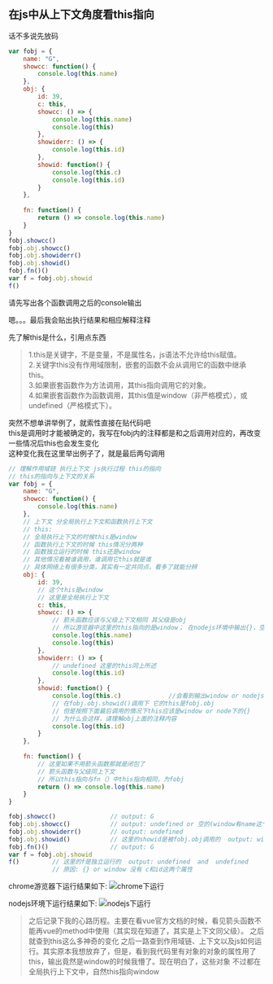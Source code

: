 ## 在js中从上下文角度看this指向

话不多说先放码
```js
var fobj = {
	name: "G",
	showcc: function() {
		console.log(this.name)
	},
	obj: {
		id: 39,
		c: this,				
		showcc: () => {
			console.log(this.name)
			console.log(this)
		},
		showiderr: () => {
			console.log(this.id)
		},
		showid: function() {
			console.log(this.c)				
			console.log(this.id)
		}
	},
	
	fn: function() {
		return () => console.log(this.name)
	}
}
fobj.showcc()
fobj.obj.showcc()
fobj.obj.showiderr()
fobj.obj.showid()			
fobj.fn()()			
var f = fobj.obj.showid
f()			
```
请先写出各个函数调用之后的console输出

嗯。。。最后我会贴出执行结果和相应解释注释

先了解this是什么，引用点东西
> 1.this是关键字，不是变量，不是属性名，js语法不允许给this赋值。  
2.关键字this没有作用域限制，嵌套的函数不会从调用它的函数中继承this。  
3.如果嵌套函数作为方法调用，其this指向调用它的对象。  
4.如果嵌套函数作为函数调用，其this值是window（非严格模式），或undefined（严格模式下）。  

突然不想单讲举例了，就索性直接在贴代码吧  
this是调用时才能被确定的，我写在fobj内的注释都是和之后调用对应的，再改变一些情况后this也会发生变化  
这种变化我在这里举出例子了，就是最后两句调用
```javascript
// 理解作用域链 执行上下文 js执行过程 this的指向
// this的指向与上下文的关系
var fobj = {
	name: "G",
	showcc: function() {
		console.log(this.name)
	},
	// 上下文 分全局执行上下文和函数执行上下文
	// this:
	// 全局执行上下文的时候this是window
	// 函数执行上下文的时候 this情况分两种
	// 函数独立运行的时候 this还是window
	// 其他情况看被谁调用，谁调用它this就是谁
	// 具体网络上有很多分类，其实有一定共同点，看多了就能分辨
	obj: {
		id: 39,
		// 这个this是window
		// 这里是全局执行上下文
		c: this,				
		showcc: () => {
			// 箭头函数应该与父级上下文相同 其父级是obj
			// 所以游览器中这里的this指向的是window； 在nodejs环境中输出{}，空对象
			console.log(this.name)
			console.log(this)
		},
		showiderr: () => {
			// undefined 这里的this同上所述
			console.log(this.id)
		},
		showid: function() {
			console.log(this.c)				//会看到输出window or nodejs环境下的{}
			// 在fobj.obj.showid()调用下 它的this是fobj.obj 
			// 但是按照下面最后调用的情况下this应该是window or node下的{} 
			// 为什么会这样，请理解obj上面的注释内容
			console.log(this.id)
		}
	},
	
	fn: function() {
		// 这里如果不用箭头函数那就是闭包了
		// 箭头函数与父级同上下文 
		// 所以this指向与fn（）中this指向相同，为fobj
		return () => console.log(this.name)
	}
}

fobj.showcc()				// output: G
fobj.obj.showcc()			// output: undefined or 空的(window有name这个属性但是是空的)  and   window or {}
fobj.obj.showiderr()		// output: undefined  
fobj.obj.showid()			// 这里的showid是被fobj.obj调用的  output: window or {}  and  39
fobj.fn()()					// output: G
var f = fobj.obj.showid		
f()			// 这里的f是独立运行的  output: undefined  and  undefined
			// 原因: {} or window 没有 c和id这两个属性
```

chrome游览器下运行结果如下: 
![chrome下运行](https://note.youdao.com/yws/res/2074/WEBRESOURCEa777ff60ebb34de4a32db2cf5687937a)

nodejs环境下运行结果如下:
![nodejs下运行](https://note.youdao.com/yws/res/2076/WEBRESOURCE45c16db36635d6d0307e89e41440e3f9)


> 之后记录下我的心路历程。主要在看vue官方文档的时候，看见箭头函数不能再vue的method中使用（其实现在知道了，其实是上下文同父级）。 之后就查到this这么多神奇的变化
> 之后一路查到作用域链、上下文以及js如何运行。其实原本我想放弃了，但是，看到我代码里有对象的对象的属性用了this，输出竟然是window的时候我懵了。现在明白了，这些对象
> 不过都在全局执行上下文中，自然this指向window